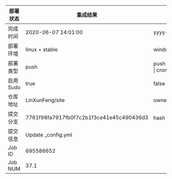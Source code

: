 部署状态 | 集成结果 | 参考值
---|---|---
完成时间 | 2020-06-07 14:01:00 | yyyy-mm-dd hh:mm:ss
部署环境 | linux + stable | window \| linux + stable
部署类型 | push | push \| pull_request \| api \| cron
启用Sudo | true | false \| true
仓库地址 | LinXunFeng/site | owner_name/repo_name
提交分支 | 7761f98fa7917fb0f7c2b1f3ce41e45c490436d3 | hash 16位
提交信息 | Update _config.yml |
Job ID   | 695586652 |
Job NUM  | 37.1 |
